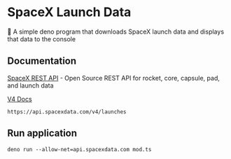 # SpaceX Launch Data

🚀 A simple deno program that downloads SpaceX launch data and displays that data to the console

## Documentation

[SpaceX REST API](https://github.com/r-spacex/SpaceX-API) - Open Source REST API for rocket, core, capsule, pad, and launch data

[V4 Docs](https://github.com/r-spacex/SpaceX-API/blob/master/docs/v4/README.md)

```
https://api.spacexdata.com/v4/launches
```

## Run application

```
deno run --allow-net=api.spacexdata.com mod.ts
```
